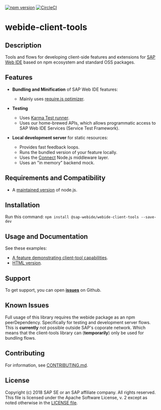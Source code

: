 [![npm version](https://badge.fury.io/js/%40sap-webide%2Fwebide-client-tools.svg)](https://badge.fury.io/js/%40sap-webide%2Fwebide-client-tools)
[![CircleCI](https://circleci.com/gh/SAP/webide-client-tools.svg?style=svg&circle-token=3b17f31fb0d03686ffbabab018fab13b24e1e581)](https://circleci.com/gh/SAP/webide-client-tools)


# webide-client-tools


## Description

Tools and flows for developing client-side features and extensions for [SAP Web IDE](https://www.sap.com/germany/developer/topics/sap-webide.html) based on npm ecosystem and standard OSS packages.


## Features

- **Bundling and Minification** of SAP Web IDE features:
  * Mainly uses [require.js optimizer](http://requirejs.org/docs/optimization.html).

- **Testing**
  * Uses [Karma Test runner](https://github.com/karma-runner/karma).
  * Uses our home-brewed APIs, which allows programmatic access to SAP Web IDE Services (Service Test Framework).
  
- **Local development server** for static resources:
  * Provides fast feedback loops.
  * Runs the bundled version of your feature locally.
  * Uses the [Connect](https://github.com/senchalabs/connect) Node.js middleware layer.
  * Uses an "in memory" backend mock.


## Requirements and Compatibility
* A [maintained version](https://github.com/nodejs/Release) of node.js.
  
  
## Installation

Run this command:
```npm install @sap-webide/webide-client-tools --save-dev```


## Usage and Documentation

See these examples:
* [A feature demonstrating client-tool capabilities](https://github.com/SAP/webide-client-tools/tree/master/example/template).
* [HTML version](http://sap.github.io/webide-client-tools/web/html_docs/modules/_api_d_.html).


## Support

To get support, you can open [**issues**](https://github.com/SAP/webide-client-tools/issues) on Github.


## Known Issues

Full usage of this library requires the webide package as an npm peerDependency.
Specifically for testing and development server flows.
This is **currently** not possible outside SAP's coporate network.
Which means that the client-tools library can (**temporarily**) only be used for bundling flows.


## Contributing

For information, see [CONTRIBUTING.md](./CONTRIBUTING.md).


## License

Copyright (c) 2018 SAP SE or an SAP affiliate company. All rights reserved.
This file is licensed under the Apache Software License, v. 2 except as noted otherwise in the [LICENSE file](./LICENSE).
